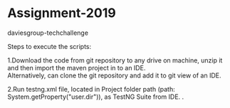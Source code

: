 # Assignment-2019
daviesgroup-techchallenge

Steps to execute the scripts:

1.Download the code from git repository to any drive on machine, unzip it and then import the maven project in to an IDE.  
Alternatively, can clone the git repository and add it to git view of an IDE.

2.Run testng.xml file, located in Project folder path (path: System.getProperty("user.dir")), as TestNG Suite from IDE. .
